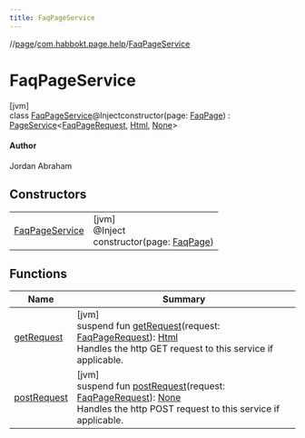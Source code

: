```yaml
---
title: FaqPageService
---
```

//[page](../../../index.html)/[com.habbokt.page.help](../index.html)/[FaqPageService](index.html)



# FaqPageService



[jvm]\
class [FaqPageService](index.html)@Injectconstructor(page: [FaqPage](../-faq-page/index.html)) : [PageService](../../com.habbokt.page/-page-service/index.html)&lt;[FaqPageRequest](../-faq-page-request/index.html), [Html](../../com.habbokt.page/-html/index.html), [None](../../com.habbokt.page/-none/index.html)&gt; 

#### Author



Jordan Abraham



## Constructors


| | |
|---|---|
| [FaqPageService](-faq-page-service.html) | [jvm]<br>@Inject<br>constructor(page: [FaqPage](../-faq-page/index.html)) |


## Functions


| Name | Summary |
|---|---|
| [getRequest](index.html#-487440541%2FFunctions%2F317194267) | [jvm]<br>suspend fun [getRequest](index.html#-487440541%2FFunctions%2F317194267)(request: [FaqPageRequest](../-faq-page-request/index.html)): [Html](../../com.habbokt.page/-html/index.html)<br>Handles the http GET request to this service if applicable. |
| [postRequest](index.html#1385986663%2FFunctions%2F317194267) | [jvm]<br>suspend fun [postRequest](index.html#1385986663%2FFunctions%2F317194267)(request: [FaqPageRequest](../-faq-page-request/index.html)): [None](../../com.habbokt.page/-none/index.html)<br>Handles the http POST request to this service if applicable. |

